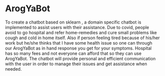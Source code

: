 # ArogYaBot
To create a chatbot based on sklearn , a domain specific chatbot is implemented to assist users with their assistance.
Due to covid, people avoid to go hospital and refer home-remedies and cure small problems like cough and cold in home itself. Also if person feeling tired because of his/her work but he/she thinks that I have some health issue so one can through our ArogYaBot as in hand response you get for your symptoms. Hospital has so many fees and not everyone can afford that so they can use ArogYaBot. The chatbot will provide personal and efficient communication with the user in order to manage their issues and get assistance when   needed. 
